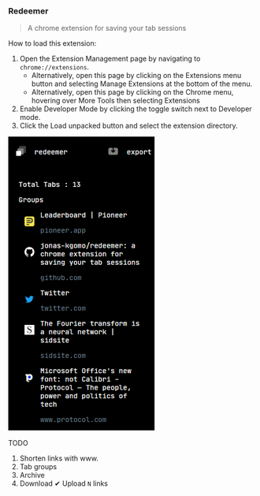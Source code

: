 ### Redeemer

> A chrome extension for saving your tab sessions

How to load this extension: 
1. Open the Extension Management page by navigating to `chrome://extensions`.
   - Alternatively, open this page by clicking on the Extensions menu button and selecting Manage Extensions at the bottom of the menu.
   - Alternatively, open this page by clicking on the Chrome menu, hovering over More Tools then selecting Extensions
2. Enable Developer Mode by clicking the toggle switch next to Developer mode.
3. Click the Load unpacked button and select the extension directory.

![img](./icons/demo.png)




TODO

1. Shorten links with www. 
2. Tab groups 
3. Archive 
4. Download
✔ Upload `N` links